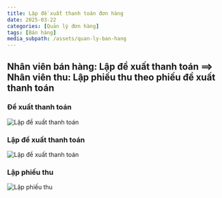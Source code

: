 ```yaml
---
title: Lập đề xuất thanh toán đơn hàng
date: 2025-03-22
categories: [Quản lý đơn hàng]
tags: [Bán hàng]  
media_subpath: /assets/quan-ly-ban-hang
---
```


## Nhân viên bán hàng: Lập đề xuất thanh toán ==> Nhân viên thu: Lập phiếu thu theo phiếu đề xuất thanh toán

### Đề xuất thanh toán
![Lập đề xuất thanh toán](/Screenshot_21-3-2025_15343_vhome79.com.jpeg)

### Lập đề xuất thanh toán
![Lập đề xuất thanh toán](/Screenshot_21-3-2025_151751_vhome79.com.jpeg)

### Lập phiếu thu
![Lập phiếu thu](/lap-phieu-thu.jpeg)

###